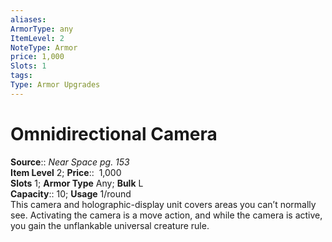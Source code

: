 ```yaml
---
aliases: 
ArmorType: any
ItemLevel: 2
NoteType: Armor
price: 1,000
Slots: 1
tags: 
Type: Armor Upgrades
---
```


# Omnidirectional Camera

**Source**:: _Near Space pg. 153_  
**Item Level** 2;
**Price**::  1,000  
**Slots** 1; **Armor Type** Any; **Bulk** L  
**Capacity**:: 10; **Usage** 1/round  
This camera and holographic-display unit covers areas you can’t normally see. Activating the camera is a move action, and while the camera is active, you gain the unflankable universal creature rule.

